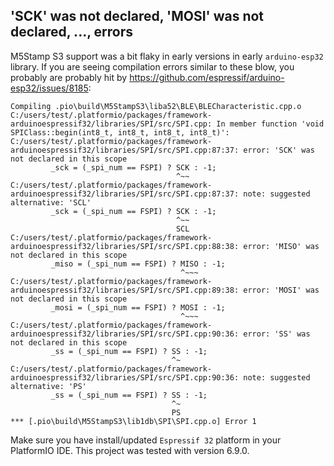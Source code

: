 ## 'SCK' was not declared, 'MOSI' was not declared, ..., errors

M5Stamp S3 support was a bit flaky in early versions in early `arduino-esp32` library.
If you are seeing compilation errors similar to these blow, you probably are probably hit by <https://github.com/espressif/arduino-esp32/issues/8185>:

```
Compiling .pio\build\M5StampS3\liba52\BLE\BLECharacteristic.cpp.o
C:/users/test/.platformio/packages/framework-arduinoespressif32/libraries/SPI/src/SPI.cpp: In member function 'void SPIClass::begin(int8_t, int8_t, int8_t, int8_t)':
C:/users/test/.platformio/packages/framework-arduinoespressif32/libraries/SPI/src/SPI.cpp:87:37: error: 'SCK' was not declared in this scope
         _sck = (_spi_num == FSPI) ? SCK : -1;
                                     ^~~
C:/users/test/.platformio/packages/framework-arduinoespressif32/libraries/SPI/src/SPI.cpp:87:37: note: suggested alternative: 'SCL'
         _sck = (_spi_num == FSPI) ? SCK : -1;
                                     ^~~
                                     SCL
C:/users/test/.platformio/packages/framework-arduinoespressif32/libraries/SPI/src/SPI.cpp:88:38: error: 'MISO' was not declared in this scope
         _miso = (_spi_num == FSPI) ? MISO : -1;
                                      ^~~~
C:/users/test/.platformio/packages/framework-arduinoespressif32/libraries/SPI/src/SPI.cpp:89:38: error: 'MOSI' was not declared in this scope
         _mosi = (_spi_num == FSPI) ? MOSI : -1;
                                      ^~~~
C:/users/test/.platformio/packages/framework-arduinoespressif32/libraries/SPI/src/SPI.cpp:90:36: error: 'SS' was not declared in this scope
         _ss = (_spi_num == FSPI) ? SS : -1;
                                    ^~
C:/users/test/.platformio/packages/framework-arduinoespressif32/libraries/SPI/src/SPI.cpp:90:36: note: suggested alternative: 'PS'
         _ss = (_spi_num == FSPI) ? SS : -1;
                                    ^~
                                    PS
*** [.pio\build\M5StampS3\lib1db\SPI\SPI.cpp.o] Error 1
```


Make sure you have install/updated `Espressif 32` platform in your PlatformIO IDE. This project was tested with version 6.9.0.
